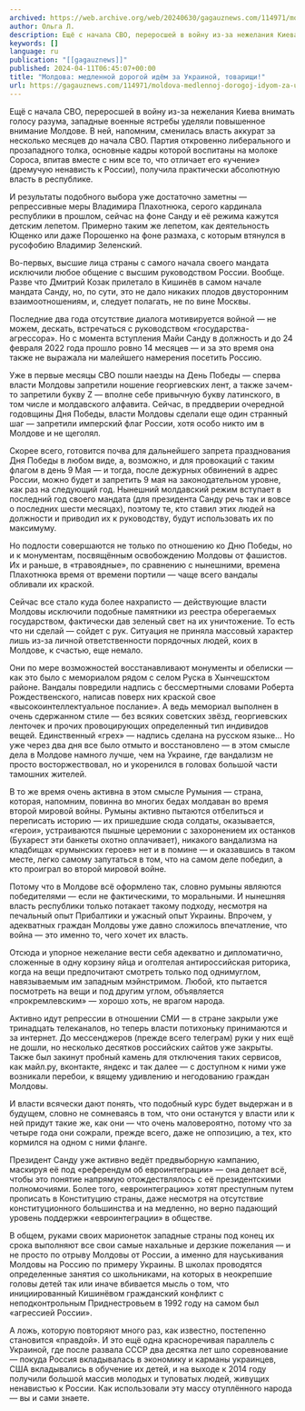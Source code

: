 ```yaml
---
archived: https://web.archive.org/web/20240630/gagauznews.com/114971/moldova-medlennoj-dorogoj-idyom-za-ukrainoj-tovarishhi.html
author: Ольга Л.
description: Ещё с начала СВО, переросшей в войну из-за нежелания Киева внимать голосу разума, западные военные ястребы уделяли повышенное внимание Молдове. В ней, напомним, сменилась власть аккурат за несколько месяцев до начала СВО. Партия откровенно либерального и прозападного толка, основные кадры которой воспитаны на молоке Сороса, впитав вместе с ним все то, что отличает его «учение» (дремучую ненависть к России), получила практически абсолютную власть в республике. И результаты подобного выбора уже достаточно заметны — репрессивные меры Владимира Плахотнюка, серого кардинала республики в прошлом, сейчас на фоне Санду и её режима кажутся детским лепетом. Примерно таким же лепетом, как деятельность Ющенко или […]
keywords: []
language: ru
publication: "[[gagauznews]]"
published: 2024-04-11T06:45:07+00:00
title: "Молдова: медленной дорогой идём за Украиной, товарищи!"
url: https://gagauznews.com/114971/moldova-medlennoj-dorogoj-idyom-za-ukrainoj-tovarishhi.html
---
```


Ещё с начала СВО, переросшей в войну из-за нежелания Киева внимать голосу разума, западные военные ястребы уделяли повышенное внимание Молдове. В ней, напомним, сменилась власть аккурат за несколько месяцев до начала СВО. Партия откровенно либерального и прозападного толка, основные кадры которой воспитаны на молоке Сороса, впитав вместе с ним все то, что отличает его «учение» (дремучую ненависть к России), получила практически абсолютную власть в республике.

И результаты подобного выбора уже достаточно заметны — репрессивные меры Владимира Плахотнюка, серого кардинала республики в прошлом, сейчас на фоне Санду и её режима кажутся детским лепетом. Примерно таким же лепетом, как деятельность Ющенко или даже Порошенко на фоне размаха, с которым втянулся в русофобию Владимир Зеленский.

Во-первых, высшие лица страны с самого начала своего мандата исключили любое общение с высшим руководством России. Вообще. Разве что Дмитрий Козак прилетало в Кишинёв в самом начале мандата Санду, но, по сути, это не дало никаких плодов двусторонним взаимоотношениям, и, следует полагать, не по вине Москвы.

Последние два года отсутствие диалога мотивируется войной — не можем, дескать, встречаться с руководством «государства-агрессора». Но с момента вступления Майи Санду в должность и до 24 февраля 2022 года прошло ровно 14 месяцев — и за это время она также не выражала ни малейшего намерения посетить Россию.

Уже в первые месяцы СВО пошли наезды на День Победы — сперва власти Молдовы запретили ношение георгиевских лент, а также зачем-то запретили букву Z — вполне себе привычную букву латинского, в том числе и молдавского алфавита. Сейчас, в преддверии очередной годовщины Дня Победы, власти Молдовы сделали еще один странный шаг — запретили имперский флаг России, хотя особо никто им в Молдове и не щеголял.

Скорее всего, готовится почва для дальнейшего запрета празднования Дня Победы в любом виде, а, возможно, и для провокаций с таким флагом в день 9 Мая — и тогда, после дежурных обвинений в адрес России, можно будет и запретить 9 мая на законодательном уровне, как раз на следующий год. Нынешний молдавский режим вступает в последний год своего мандата (для президента Санду речь так и вовсе о последних шести месяцах), поэтому те, кто ставил этих людей на должности и приводил их к руководству, будут использовать их по максимуму.

Но подлости совершаются не только по отношению ко Дню Победы, но и к монументам, посвящённым освобождению Молдовы от фашистов. Их и раньше, в «травоядные», по сравнению с нынешними, времена Плахотнюка время от времени портили — чаще всего вандалы обливали их краской.

Сейчас все стало куда более нахраписто — действующие власти Молдовы исключили подобные памятники из реестра оберегаемых государством, фактически дав зеленый свет на их уничтожение. То есть что ни сделай — сойдет с рук. Ситуация не приняла массовый характер лишь из-за личной ответственности порядочных людей, коих в Молдове, к счастью, еще немало.

Они по мере возможностей восстанавливают монументы и обелиски — как это было с мемориалом рядом с селом Руска в Хынчешсктом районе. Вандалы повредили надпись с бессмертными словами Роберта Рождественского, написав поверх них краской свое «высокоинтеллектуальное послание». А ведь мемориал выполнен в очень сдержанном стиле — без всяких советских звёзд, георгиевских ленточек и прочих провоцирующих определенный тип индивидов вещей. Единственный «грех» — надпись сделана на русском языке… Но уже через два дня все было отмыто и восстановлено — в этом смысле дела в Молдове намного лучше, чем на Украине, где вандализм не просто восторжествовал, но и укоренился в головах большой части тамошних жителей.

В то же время очень активна в этом смысле Румыния — страна, которая, напомним, повинна во многих бедах молдаван во время второй мировой войны. Румыны активно пытаются отбелиться и переписать историю — их пришедшие сюда солдаты, оказывается, «герои», устраиваются пышные церемонии с захоронением их останков (Бухарест эти банкеты охотно оплачивает), никакого вандализма на кладбищах «румынских героев» нет и в помине — и оказавшись в таком месте, легко самому запутаться в том, что на самом деле победил, а кто проиграл во второй мировой войне.

Потому что в Молдове всё оформлено так, словно румыны являются победителями — если не фактическими, то моральными. И нынешняя власть республики только потакает такому подходу, несмотря на печальный опыт Прибалтики и ужасный опыт Украины. Впрочем, у адекватных граждан Молдовы уже давно сложилось впечатление, что война — это именно то, чего хочет их власть.

Отсюда и упорное нежелание вести себя адекватно и дипломатично, сложенные в одну корзину яйца и оголтелая антироссийская риторика, когда на вещи предпочитают смотреть только под однимуглом, навязываемым им западным мэйнстримом. Любой, кто пытается посмотреть на вещи и под другим углом, объявляется «прокремлевским» — хорошо хоть, не врагом народа.

Активно идут репрессии в отношении СМИ — в стране закрыли уже тринадцать телеканалов, но теперь власти потихоньку принимаются и за интернет. До мессенджеров (прежде всего телеграм) руки у них ещё не дошли, но несколько десятков российских сайтов уже закрыты. Также был закинут пробный камень для отключения таких сервисов, как майл.ру, вконтакте, яндекс и так далее — с доступном к ними уже возникали перебои, к вящему удивлению и негодованию граждан Молдовы.

И власти всячески дают понять, что подобный курс будет выдержан и в будущем, словно не сомневаясь в том, что они останутся у власти или к ней придут такие же, как они — что очень маловероятно, потому что за четыре года они сожрали, прежде всего, даже не оппозицию, а тех, кто кормился на одном с ними фланге.

Президент Санду уже активно ведёт предвыборную кампанию, маскируя её под «референдум об евроинтеграции» — она делает всё, чтобы это понятие напрямую отождествлялось с её президентскими полномочиями. Более того, «евроинтеграцию» хотят преступным путем прописать в Конституцию страны, даже несмотря на отсутствие конституционного большинства и на медленно, но верно падающий уровень поддержки «евроинтеграции» в обществе.

В общем, руками своих марионеток западные страны под конец их срока выполняют все свои самые нахальные и дерзкие пожелания — и не просто по отрыву Молдовы от России, а именно для науськивания Молдовы на Россию по примеру Украины. В школах проводятся определенные занятия со школьниками, на которых в неокрепшие головы детей так или иначе вбивается мысль о том, что инициированный Кишинёвом гражданский конфликт с неподконтрольным Приднестровьем в 1992 году на самом был «агрессией России».

А ложь, которую повторяют много раз, как известно, постепенно становится «правдой». И это ещё одна красноречивая параллель с Украиной, где после развала СССР два десятка лет шло соревнование — покуда Россия вкладывалась в экономику и карманы украинцев, США вкладывались в обучение их детей, и на выходе к 2014 году получили большой массив молодых и туповатых людей, живущих ненавистью к России. Как использовали эту массу отуплённого народа — вы и сами знаете.
